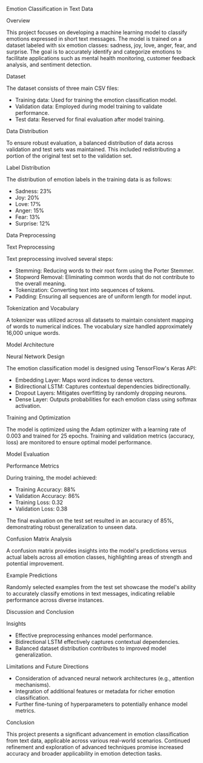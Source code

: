 



 Emotion Classification in Text Data

Overview

This project focuses on developing a machine learning model to classify emotions expressed in short text messages. The model is trained on a dataset labeled with six emotion classes: sadness, joy, love, anger, fear, and surprise. The goal is to accurately identify and categorize emotions to facilitate applications such as mental health monitoring, customer feedback analysis, and sentiment detection.

Dataset

The dataset consists of three main CSV files:
- Training data: Used for training the emotion classification model.
- Validation data: Employed during model training to validate performance.
- Test data: Reserved for final evaluation after model training.

 Data Distribution

To ensure robust evaluation, a balanced distribution of data across validation and test sets was maintained. This included redistributing a portion of the original test set to the validation set.

 Label Distribution

The distribution of emotion labels in the training data is as follows:
- Sadness: 23%
- Joy: 20%
- Love: 17%
- Anger: 15%
- Fear: 13%
- Surprise: 12%

 Data Preprocessing

Text Preprocessing

Text preprocessing involved several steps:
- Stemming: Reducing words to their root form using the Porter Stemmer.
- Stopword Removal: Eliminating common words that do not contribute to the overall meaning.
- Tokenization: Converting text into sequences of tokens.
- Padding: Ensuring all sequences are of uniform length for model input.

Tokenization and Vocabulary

A tokenizer was utilized across all datasets to maintain consistent mapping of words to numerical indices. The vocabulary size handled approximately 16,000 unique words.

 Model Architecture

Neural Network Design

The emotion classification model is designed using TensorFlow's Keras API:
- Embedding Layer: Maps word indices to dense vectors.
- Bidirectional LSTM: Captures contextual dependencies bidirectionally.
- Dropout Layers: Mitigates overfitting by randomly dropping neurons.
- Dense Layer: Outputs probabilities for each emotion class using softmax activation.

 Training and Optimization

The model is optimized using the Adam optimizer with a learning rate of 0.003 and trained for 25 epochs. Training and validation metrics (accuracy, loss) are monitored to ensure optimal model performance.

Model Evaluation

Performance Metrics

During training, the model achieved:
- Training Accuracy: 88%
- Validation Accuracy: 86%
- Training Loss: 0.32
- Validation Loss: 0.38

The final evaluation on the test set resulted in an accuracy of 85%, demonstrating robust generalization to unseen data.

Confusion Matrix Analysis

A confusion matrix provides insights into the model's predictions versus actual labels across all emotion classes, highlighting areas of strength and potential improvement.

 Example Predictions

Randomly selected examples from the test set showcase the model's ability to accurately classify emotions in text messages, indicating reliable performance across diverse instances.

Discussion and Conclusion

 Insights

- Effective preprocessing enhances model performance.
- Bidirectional LSTM effectively captures contextual dependencies.
- Balanced dataset distribution contributes to improved model generalization.

Limitations and Future Directions

- Consideration of advanced neural network architectures (e.g., attention mechanisms).
- Integration of additional features or metadata for richer emotion classification.
- Further fine-tuning of hyperparameters to potentially enhance model metrics.

Conclusion

This project presents a significant advancement in emotion classification from text data, applicable across various real-world scenarios. Continued refinement and exploration of advanced techniques promise increased accuracy and broader applicability in emotion detection tasks.


